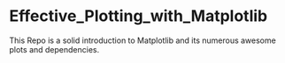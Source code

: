 # Effective_Plotting_with_Matplotlib
This Repo is a solid introduction to Matplotlib and its numerous awesome plots and dependencies.
